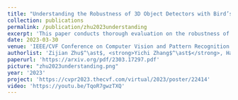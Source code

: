 ```yaml
---
title: "Understanding the Robustness of 3D Object Detectors with Bird’s-Eye-View Representations in Autonomous Driving"
collection: publications
permalink: /publication/zhu2023understanding
excerpt: 'This paper conducts thorough evaluation on the robustness of vision-dependent 3D object detectors with explicit Bird’s-Eye-View (BEV) representations. The evaluation concerns both natural robustness and adversarial robustness under classic settings for computer vision and novel proposed settings specifically for auto-driving. The experimental results provide critical insights into the properties of BEV and could inspire future works to develop better BEV-based algorithms.'
date: 2023-03-30
venue: 'IEEE/CVF Conference on Computer Vision and Pattern Recognition <strong>(CVPR)</strong>, Vancouver, Canada'
authorlist: 'Zijian Zhu$^\ast$, <strong>Yichi Zhang$^\ast$</strong>, Hai Chen, Yinpeng Dong, Shu Zhao, Wenbo Ding, Jiachen Zhong, and Shibao Zheng'
paperurl: 'https://arxiv.org/pdf/2303.17297.pdf'
picture: "zhu2023understanding.png"
year: '2023'
project: 'https://cvpr2023.thecvf.com/virtual/2023/poster/22414'
video: 'https://youtu.be/TqoR7gwzTXQ'
---
```

